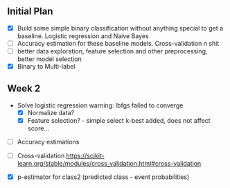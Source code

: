 ## Initial Plan

- [x] Build some simple binary classification without anything special to get a baseline. Logistic regression and Naive Bayes
- [ ] Accuracy estimation for these baseline models. Cross-validation n shit
- [ ] better data exploration, feature selection and other preprocessing, better model selection
- [x] Binary to Multi-label

## Week 2

* Solve logistic regression warning: lbfgs failed to converge
	- [x] Normalize data?
	- [x] Feature selection? - simple select k-best added, does not affect score...

- [ ] Accuracy estimations
- [ ] Cross-validation https://scikit-learn.org/stable/modules/cross_validation.html#cross-validation
- [x] p-estimator for class2 (predicted class - event probabilities)

